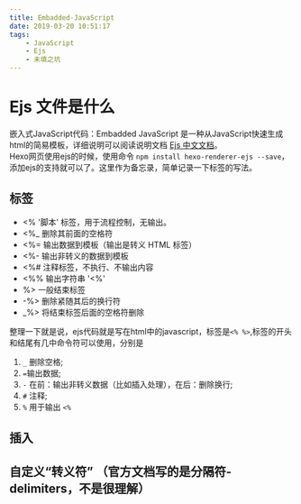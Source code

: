 ```yaml
---
title: Embadded-JavaScript
date: 2019-03-20 10:51:17
tags:
    - JavaScript
    - Ejs
    - 未填之坑
---
```


# Ejs 文件是什么

嵌入式JavaScript代码：Embadded JavaScript 是一种从JavaScript快速生成html的简易模板，详细说明可以阅读说明文档 [Ejs 中文文档](https://ejs.bootcss.com)。  
Hexo网页使用ejs的时候，使用命令 `npm install hexo-renderer-ejs --save`， 添加ejs的支持就可以了。这里作为备忘录，简单记录一下标签的写法。

## 标签 

* <% '脚本' 标签，用于流程控制，无输出。
* <%_ 删除其前面的空格符
* <%= 输出数据到模板（输出是转义 HTML 标签）
* <%- 输出非转义的数据到模板
* <%# 注释标签，不执行、不输出内容
* <%% 输出字符串 '<%'
* %> 一般结束标签
* -%> 删除紧随其后的换行符
* _%> 将结束标签后面的空格符删除

整理一下就是说，ejs代码就是写在html中的javascript，标签是`<% %>`,标签的开头和结尾有几中命令符可以使用，分别是
1. `_` 删除空格;
2. `=`输出数据;
3. `-` 在前：输出非转义数据（比如插入处理），在后：删除换行; 
4. `#` 注释; 
5. `%` 用于输出 `<%`

## 插入


## 自定义“转义符” （官方文档写的是分隔符-delimiters，不是很理解）

